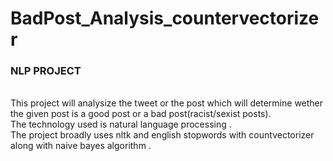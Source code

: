 # BadPost_Analysis_countervectorizer

### NLP PROJECT
<br> This project will analysize the tweet or the post which will determine wether the given post is a good post or a bad post(racist/sexist posts).
<br> The technology used is natural language processing . 
<br> The project broadly uses nltk and english stopwords with countvectorizer along with naive bayes algorithm .